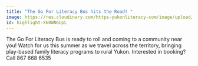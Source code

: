 ```yaml
---
title: "The Go For Literacy Bus hits the Road! "
image: https://res.cloudinary.com/https-yukonliteracy-com/image/upload/q_35/v1685462412/DSC_6059_jj6inv.jpg
id: highlight-Xk0WN6UpL
---
```

T﻿he Go For Literacy Bus is ready to roll and coming to a community near you! Watch for us this summer as we travel across the territory, bringing play-based family literacy programs to rural Yukon. Interested in booking? Call 867 668 6535